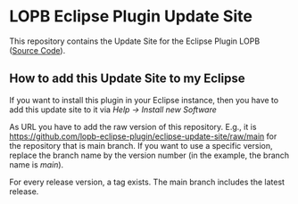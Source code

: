 # LOPB Eclipse Plugin Update Site

This repository contains the Update Site for the Eclipse Plugin LOPB ([Source Code](https://github.com/lopb-eclipse-plugin/eclipse-update-site)).

## How to add this Update Site to my Eclipse

If you want to install this plugin in your Eclipse instance, then you have to add this update site to it via _Help -> Install new Software_ 

As URL you have to add the raw version of this repository. E.g., it is https://github.com/lopb-eclipse-plugin/eclipse-update-site/raw/main
for the repository that is main branch. If you want to use a specific version, replace the branch name by the version number (in the example, the branch name is _main_). 

For every release version, a tag exists. The main branch includes the latest release.  
